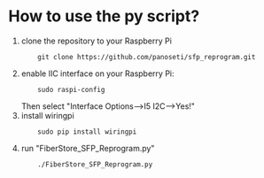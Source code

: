 # How to use the py script?
1. clone the repository to your Raspberry Pi
    ```
        git clone https://github.com/panoseti/sfp_reprogram.git
    ```
2. enable IIC interface on your Raspberry Pi:
    ```
        sudo raspi-config
    ```
    Then select "Interface Options-->I5 I2C-->Yes!"  
3. install wiringpi  
    ```
        sudo pip install wiringpi
    ```  
4. run "FiberStore_SFP_Reprogram.py"  
    ```
        ./FiberStore_SFP_Reprogram.py
    ```


